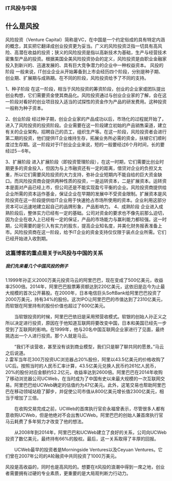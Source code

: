 ### IT风投与中国

## 什么是风投 
风险投资（Venture Capital）简称是VC，在中国是一个约定俗成的具有特定内涵的概念，其实把它翻译成创业投资更为妥当。广义的风险投资泛指一切具有高风险、高潜在收益的投资；狭义的风险投资是指以高新技术为基础，生产与经营技术密集型产品的投资。根据美国全美风险投资协会的定义，风险投资是由职业金融家投入到新兴的、迅速发展的、具有巨大竞争潜力的企业中一种权益资本。
风投的阶段
一般来说，IT创业企业从开始筹备到上市会经历四个阶段，分别是种子期、创业期、扩展期与成熟期。在不同的阶段，风险投资给予了不同的支持。

1、种子阶段 
在这一阶段，相当于风险投资的筹资阶段，创业的企业家或团队提出创业构想，它们需要资金使其商品化。风险投资通过与创业企业家的了解，会在这一阶段对看好的创业项目投入适当的试探性的资金作为产品的研发费用。这种投资一般称为种子资本。

2、创业阶段 
经过种子期，创业企业家的产品成功以后，市场化的过程就开始了，进入了风险投资的投资阶段。企业需要在这一阶段建立初始的产品销售渠道，建立有关的企业架构，招聘自己的员工，组织生产等。在这一阶段，风险投资者会进行第二期的投资，他们提供IT企业维持生存，拓展业务所必需的资金，扶植它们顺利度过生存期。这一阶段对于IT创业企业来说，短的一般要经过6个月时间，长的要经过5－6年。

3、扩展阶段 
进入扩展阶段（即投资管理阶段），在这一时期，它们需要比创业时期更多的资金投入，但因为与上市融资还有一定的距离，借贷对企业的负担又太重，所以它们需要风险投资的大力支持，弥补企业短期内不能自给的巨大资金缺口。而风险投资商会提供两种性质的投资，一是运转资本，二是扩展资本。运转资本是面对产品已经上市，但公司还是不能实现盈亏平衡的企业。风险投资商提供给企业所需的资本运作基金，保证企业在早期的发展中不受资金限制。扩展资本是风险投资在这一阶段提供给IT企业用于快速抢占市场所使用的资本。企业利用这部分资本可以迅速地建立起自己的品牌形象，产品影响力。 
4、成熟阶段 
企业进入成熟阶段后，整体实力已经有一定的基础。公司对资金的要求也不像先前那么迫切，因为企业在收入上已经有一定的保证，产品的市场能力与赢利能力都较强。这一时期，公司需要的是引入有实力的股东，提高企业知名度，并美化财务报表准备上市。风险投资商在这一阶段，给予IT企业的资金支持仅仅限于装点企业所需。它们已经开始进入收割期。 <br/>

### 这篇博客的重点是关于it风投与中国的关系
##### 我们先来看几个中国风投的例子 
1.1999年孙正义2000万美元投资马云的阿里巴巴，现在变成了500亿美元，收益率2500倍。2014年，阿里巴巴股票筹资额达到220亿美元，这依旧是迄今为止最大规模的首次公开募股。在2000年，日本电信巨头SoftBank给阿里巴巴投资了2000万美元，持有34%的股份。这次IPO让阿里巴巴的市值达到了2310亿美元，而软银在阿里持有的股份价值也超过了600亿美元。

　　当软银投资的时候，阿里巴巴依旧是采用预营收模式。软银的创始人孙正义之所以决定进行投资，原因在于他知道互联网将要改变中国，日本和美国已经先一步受到了互联网的影响。在1999年，他与20名中国互联网企业家进行了见面，最终挑选出一个人进行投资。那个人就是马云。

　　“我们不谈营收，甚至没有谈到商业模型，我们只是聊了聊共同的愿景。”马云之后说道。<br/>
2.雷军当年花300万投资UC浏览器占20%股份，阿里以43.5亿美元的价格收购了UC后。按照当时的人民币汇率计算，43.5亿美元兑换人民币约261亿人民币，20%的股份对应金额约52.2亿元，收益率达到2600倍。阿里巴巴在2014年收购了移动浏览器公司UCWeb，在当时成为了中国有史以来最大规模的一次互联网交易。阿里巴巴给UCWeb确定的估值约为47亿美元。此外，这笔交易也帮助阿里巴巴在移动领域站稳了脚步，并促使公司市值从800亿美元增长值2300亿美元，相当于增加了三倍。

　　在收购交易完成之前，UCWeb的首席执行官俞永福曾表示，尽管很多人都有意收购UCWeb，但是他绝对不会出售UCWeb。阿里巴巴的创始人兼首席执行官马云耗费了多年努力才改变了他的想法。

　　从2008年到2014年，阿里巴巴和UCWeb建立了良好的关系，公司向UCWeb投资了数亿美元，最终持有66%的股权。最后，这一关系取得了丰厚的回报。

　　UCWeb最早的投资者是Morningside Ventures以及Ceyuan Ventures。它们曾在2007年公司的A轮融资中共同投资了1000万美元。<br/>
  
  风投是高收益的，同时也是高风险的。想要在it风投的浪潮中得到一席之地，创业者需要拥有过硬的专业素质，更重要的是大局观判断力行动力。
